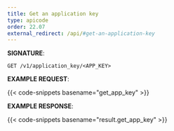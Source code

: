 ```yaml
---
title: Get an application key
type: apicode
order: 22.07
external_redirect: /api/#get-an-application-key
---
```


**SIGNATURE**:

`GET /v1/application_key/<APP_KEY>`

**EXAMPLE REQUEST**:

{{< code-snippets basename="get_app_key" >}}

**EXAMPLE RESPONSE**:

{{< code-snippets basename="result.get_app_key" >}}
